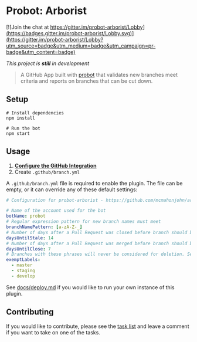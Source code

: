 # Probot: Arborist

[![Join the chat at https://gitter.im/probot-arborist/Lobby](https://badges.gitter.im/probot-arborist/Lobby.svg)](https://gitter.im/probot-arborist/Lobby?utm_source=badge&utm_medium=badge&utm_campaign=pr-badge&utm_content=badge)

*This project is **still** in development*

> A GitHub App built with [probot](https://github.com/probot/probot) that validates new branches meet criteria and reports on branches that can be cut down.

## Setup

```
# Install dependencies
npm install

# Run the bot
npm start
```

## Usage

1. **[Configure the GitHub Integration](https://github.com/integration/probot-arborist)**
2. Create `.github/branch.yml`

A `.github/branch.yml` file is required to enable the plugin. The file can be empty, or it can override any of these default settings:

```yml
# Configuration for probot-arborist - https://github.com/mcmahonjohn/arborist

# Name of the account used for the bot
botName: probot
# Regular expression pattern for new branch names must meet
branchNamePattern: [a-zA-Z-_]
# Number of days after a Pull Request was closed before branch should be deleted
daysUntilStale: 14
# Number of days after a Pull Request was merged before branch should be deleted
daysUntilClose: 7
# Branches with these phrases will never be considered for deletion. Set to `[]` to disable
exemptLabels:
  - master
  - staging
  - develop
```

See [docs/deploy.md](docs/deploy.md) if you would like to run your own instance of this plugin.

## Contributing

If you would like to contribute, please see the [task list](https://github.com/Stargator/probot-arborist/issues/1) and leave a comment if you want to take on one of the tasks.
